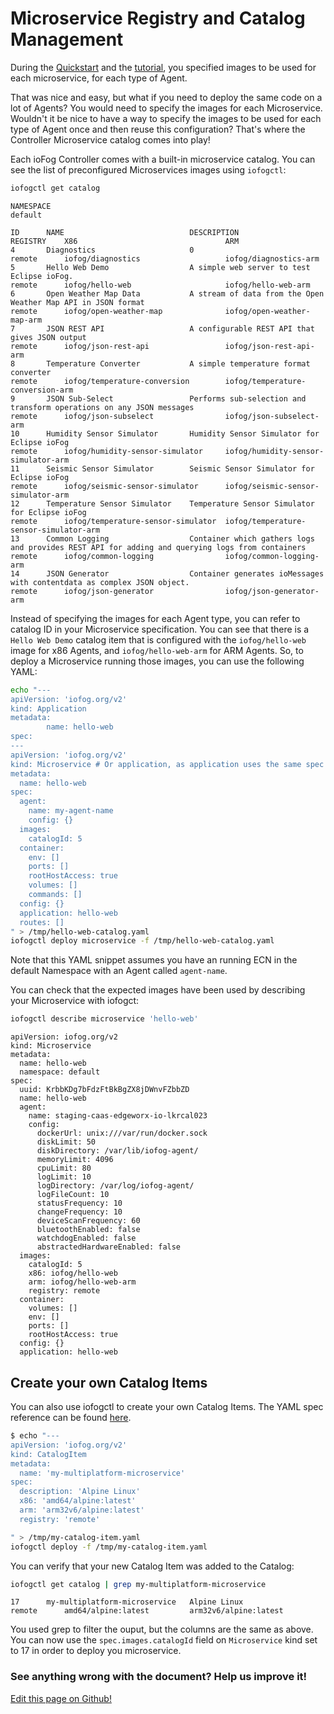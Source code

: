 # Microservice Registry and Catalog Management

During the [Quickstart](../getting-started/quick-start-local.html) and the [tutorial](../tutorial/introduction.html), you specified images to be used for each microservice, for each type of Agent.

That was nice and easy, but what if you need to deploy the same code on a lot of Agents? You would need to specify the images for each Microservice. Wouldn't it be nice to have a way to specify the images to be used for each type of Agent once and then reuse this configuration? That's where the Controller Microservice catalog comes into play!

Each ioFog Controller comes with a built-in microservice catalog. You can see the list of preconfigured Microservices images using `iofogctl`:

```bash
iofogctl get catalog
```

```console
NAMESPACE
default

ID		NAME				            DESCRIPTION											                                            REGISTRY	X86					                ARM
4		Diagnostics			            0												                                                remote		iofog/diagnostics			        iofog/diagnostics-arm
5		Hello Web Demo			        A simple web server to test Eclipse ioFog.							                            remote		iofog/hello-web				        iofog/hello-web-arm
6		Open Weather Map Data		    A stream of data from the Open Weather Map API in JSON format					                remote		iofog/open-weather-map			    iofog/open-weather-map-arm
7		JSON REST API			        A configurable REST API that gives JSON output							                        remote		iofog/json-rest-api			        iofog/json-rest-api-arm
8		Temperature Converter		    A simple temperature format converter								                            remote		iofog/temperature-conversion		iofog/temperature-conversion-arm
9		JSON Sub-Select			        Performs sub-selection and transform operations on any JSON messages				            remote		iofog/json-subselect			    iofog/json-subselect-arm
10		Humidity Sensor Simulator	    Humidity Sensor Simulator for Eclipse ioFog							                            remote		iofog/humidity-sensor-simulator		iofog/humidity-sensor-simulator-arm
11		Seismic Sensor Simulator	    Seismic Sensor Simulator for Eclipse ioFog							                            remote		iofog/seismic-sensor-simulator		iofog/seismic-sensor-simulator-arm
12		Temperature Sensor Simulator	Temperature Sensor Simulator for Eclipse ioFog							                        remote		iofog/temperature-sensor-simulator	iofog/temperature-sensor-simulator-arm
13		Common Logging			        Container which gathers logs and provides REST API for adding and querying logs from containers	remote		iofog/common-logging			    iofog/common-logging-arm
14		JSON Generator			        Container generates ioMessages with contentdata as complex JSON object.				            remote		iofog/json-generator			    iofog/json-generator-arm

```

Instead of specifying the images for each Agent type, you can refer to catalog ID in your Microservice specification. You can see that there is a `Hello Web Demo` catalog item that is configured with the `iofog/hello-web` image for x86 Agents, and `iofog/hello-web-arm` for ARM Agents. So, to deploy a Microservice running those images, you can use the following YAML:

```bash
echo "---
apiVersion: 'iofog.org/v2'
kind: Application
metadata:
        name: hello-web
spec:
---
apiVersion: 'iofog.org/v2'
kind: Microservice # Or application, as application uses the same spec for its microservices
metadata:
  name: hello-web
spec:
  agent:
    name: my-agent-name
    config: {}
  images:
    catalogId: 5
  container:
    env: []
    ports: []
    rootHostAccess: true
    volumes: []
    commands: []
  config: {}
  application: hello-web
  routes: []
" > /tmp/hello-web-catalog.yaml
iofogctl deploy microservice -f /tmp/hello-web-catalog.yaml
```

Note that this YAML snippet assumes you have an running ECN in the default Namespace with an Agent called `agent-name`.

You can check that the expected images have been used by describing your Microservice with iofogct:

```bash
iofogctl describe microservice 'hello-web'
```

```plain
apiVersion: iofog.org/v2
kind: Microservice
metadata:
  name: hello-web
  namespace: default
spec:
  uuid: KrbbKDg7bFdzFtBkBgZX8jDWnvFZbbZD
  name: hello-web
  agent:
    name: staging-caas-edgeworx-io-lkrcal023
    config:
      dockerUrl: unix:///var/run/docker.sock
      diskLimit: 50
      diskDirectory: /var/lib/iofog-agent/
      memoryLimit: 4096
      cpuLimit: 80
      logLimit: 10
      logDirectory: /var/log/iofog-agent/
      logFileCount: 10
      statusFrequency: 10
      changeFrequency: 10
      deviceScanFrequency: 60
      bluetoothEnabled: false
      watchdogEnabled: false
      abstractedHardwareEnabled: false
  images:
    catalogId: 5
    x86: iofog/hello-web
    arm: iofog/hello-web-arm
    registry: remote
  container:
    volumes: []
    env: []
    ports: []
    rootHostAccess: true
  config: {}
  application: hello-web

```

## Create your own Catalog Items

You can also use iofogctl to create your own Catalog Items. The YAML spec reference can be found [here](../iofogctl/catalogitem-yaml-spec.md).

```bash
$ echo "---
apiVersion: 'iofog.org/v2'
kind: CatalogItem
metadata:
  name: 'my-multiplatform-microservice'
spec:
  description: 'Alpine Linux'
  x86: 'amd64/alpine:latest'
  arm: 'arm32v6/alpine:latest'
  registry: 'remote'

" > /tmp/my-catalog-item.yaml
iofogctl deploy -f /tmp/my-catalog-item.yaml
```

You can verify that your new Catalog Item was added to the Catalog:

```bash
iofogctl get catalog | grep my-multiplatform-microservice
```

```plain
17		my-multiplatform-microservice	Alpine Linux											remote		amd64/alpine:latest			arm32v6/alpine:latest
```

You used grep to filter the ouput, but the columns are the same as above. You can now use the `spec.images.catalogId` field on `Microservice` kind set to 17 in order to deploy you microservice.

<aside class="notifications contribute">
  <h3><img src="/images/icos/ico-github.svg" alt="">See anything wrong with the document? Help us improve it!</h3>
  <a href="https://github.com/eclipse-iofog/iofog.org/edit/develop/content/docs/2.0.0/microservices/microservice-registry-catalog.md"
    target="_blank">
    <p>Edit this page on Github!</p>
  </a>
</aside>
